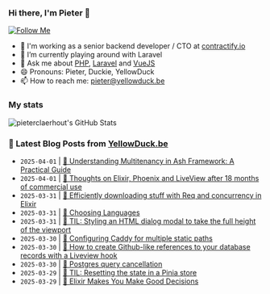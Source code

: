 ### Hi there, I'm Pieter 👋  
[![Follow Me](https://img.shields.io/github/followers/pieterclaerhout?label=Follow&style=social)](https://github.com/pieterclaerhout)

- 🏢 I'm working as a senior backend developer / CTO at [contractify.io](https://contractify.io)
- 🌱 I’m currently playing around with Laravel
- 💬 Ask me about [PHP](https://php.net), [Laravel](http://laravel.com) and [VueJS](https://vuejs.org)
- 😄 Pronouns: Pieter, Duckie, YellowDuck
- 📫 How to reach me: pieter@yellowduck.be

### My stats

![pieterclaerhout's GitHub Stats](https://github-readme-stats.vercel.app/api?username=pieterclaerhout&show_icons=true&count_private=true&line_height=40)

### 📩 Latest Blog Posts from [YellowDuck.be](https://www.yellowduck.be/)
<!-- BLOG-POST-LIST:START -->
- `2025-04-01` | [🔗 Understanding Multitenancy in Ash Framework: A Practical Guide](https://www.yellowduck.be/posts/understanding-multitenancy-in-ash-framework-a-practical-guide)  
- `2025-04-01` | [🔗 Thoughts on Elixir, Phoenix and LiveView after 18 months of commercial use](https://www.yellowduck.be/posts/thoughts-on-elixir-phoenix-and-liveview-after-18-months-of-commercial-use)  
- `2025-03-31` | [🐥 Efficiently downloading stuff with Req and concurrency in Elixir](https://www.yellowduck.be/posts/efficiently-downloading-stuff-with-req-and-concurrency-in-elixir)  
- `2025-03-31` | [🔗 Choosing Languages](https://www.yellowduck.be/posts/choosing-languages)  
- `2025-03-31` | [🔗 TIL: Styling an HTML dialog modal to take the full height of the viewport](https://www.yellowduck.be/posts/til-styling-an-html-dialog-modal-to-take-the-full-height-of-the-viewport)  
- `2025-03-30` | [🐥 Configuring Caddy for multiple static paths](https://www.yellowduck.be/posts/configuring-caddy-for-multiple-static-paths)  
- `2025-03-30` | [🔗 How to create Github-like references to your database records with a Liveview hook](https://www.yellowduck.be/posts/how-to-create-github-like-references-to-your-database-records-with-a-liveview-hook)  
- `2025-03-30` | [🔗 Postgres query cancellation](https://www.yellowduck.be/posts/postgres-query-cancellation)  
- `2025-03-29` | [🐥 TIL: Resetting the state in a Pinia store](https://www.yellowduck.be/posts/til-resetting-the-state-in-a-pinia-store)  
- `2025-03-29` | [🔗 Elixir Makes You Make Good Decisions](https://www.yellowduck.be/posts/elixir-makes-you-make-good-decisions)  

<!-- BLOG-POST-LIST:END -->

